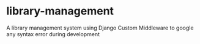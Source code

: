 # library-management
A library management system using Django
Custom Middleware to google any syntax error during development
